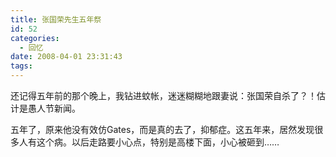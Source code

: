 ```yaml
---
title: 张国荣先生五年祭
id: 52
categories:
  - 回忆
date: 2008-04-01 23:31:43
tags:
---
```


还记得五年前的那个晚上，我钻进蚊帐，迷迷糊糊地跟妻说：张国荣自杀了？！估计是愚人节新闻。 

<div>五年了，原来他没有效仿Gates，而是真的去了，抑郁症。这五年来，居然发现很多人有这个病。以后走路要小心点，特别是高楼下面，小心被砸到&hellip;&hellip;</div>